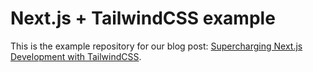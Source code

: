 # Next.js + TailwindCSS example

This is the example repository for our blog post: [Supercharging Next.js Development with TailwindCSS](https://labs.thisdot.co/blog/supercharging-next-js-development-with-tailwindcss).
